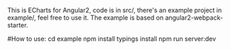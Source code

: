 This is ECharts for Angular2, code is in src/, there's an example project in example/, feel free to use it.
The example is based on angular2-webpack-starter.

#How to use:
cd example
npm install
typings install
npm run server:dev


